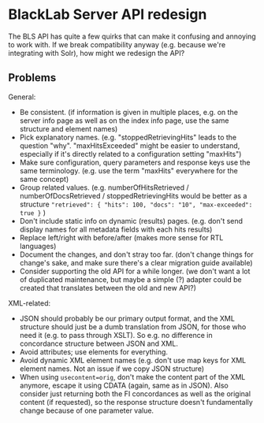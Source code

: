# BlackLab Server API redesign

The BLS API has quite a few quirks that can make it confusing and annoying to work with.
If we break compatibility anyway (e.g. because we're integrating with Solr), how might
we redesign the API?

## Problems

General:
- Be consistent.
  (if information is given in multiple places, e.g. on the server info page as well
   as on the index info page, use the same structure and element names)
- Pick explanatory names.
  (e.g. "stoppedRetrievingHits" leads to the question "why". "maxHitsExceeded" might
   be easier to understand, especially if it's directly related to a configuration 
   setting "maxHits")
- Make sure configuration, query parameters and response keys use the same terminology.
  (e.g. use the term "maxHits" everywhere for the same concept)
- Group related values.
  (e.g. numberOfHitsRetrieved / numberOfDocsRetrieved / stoppedRetrievingHits
  would be better as a structure `"retrieved": { "hits": 100, "docs": "10", "max-exceeded": true }` )
- Don't include static info on dynamic (results) pages.
  (e.g. don't send display names for all metadata fields with each hits results)
- Replace left/right with before/after (makes more sense for RTL languages)
- Document the changes, and don't stray too far.
  (don't change things for change's sake, and make sure there's a clear migration 
  guide available)
- Consider supporting the old API for a while longer.
  (we don't want a lot of duplicated maintenance, but maybe a simple (?) adapter could 
  be created that translates between the old and new API?)

XML-related:
- JSON should probably be our primary output format, and the XML structure should 
  just be a dumb translation from JSON, for those who need it (e.g. to pass through 
  XSLT). So e.g. no difference in concordance structure between JSON and XML.
- Avoid attributes; use elements for everything.
- Avoid dynamic XML element names (e.g. don't use map keys for XML element names.
  Not an issue if we copy JSON structure)
- When using `usecontent=orig`, don't make the content part of the XML anymore,
  escape it using CDATA (again, same as in JSON). Also consider just returning both
  the FI concordances as well as the original content (if requested), so the response
  structure doesn't fundamentally change because of one parameter value.
